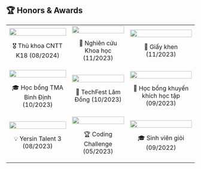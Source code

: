 ## 🏆 Honors & Awards

<table>
  <tr>
    <td>
      <img src="https://github.com/user-attachments/assets/b39841a2-184f-4e88-8e1d-baeefe11d156" width="100%"/>
      <p align="center">🎖️ Thủ khoa CNTT K18 (08/2024)</p>
    </td>
    <td>
      <img src="https://github.com/user-attachments/assets/c16d348b-fdcd-445f-a402-d3f1059bc1bf" width="100%"/>
      <p align="center">🔬 Nghiên cứu Khoa học (11/2023)</p>
    </td>
    <td>
      <img src="https://github.com/user-attachments/assets/4ff4b05e-22d7-4447-b12b-e94f9e3fad14" width="100%"/>
      <p align="center">📜 Giấy khen (11/2023)</p>
    </td>
  </tr>
  <tr>
    <td>
      <img src="https://github.com/user-attachments/assets/5f309f59-9262-43e2-b720-79af17531968" width="100%"/>
      <p align="center">🎓 Học bổng TMA Bình Định (10/2023)</p>
    </td>
    <td>
      <img src="https://github.com/user-attachments/assets/bf63c72a-e3ab-489a-9afa-fb5a33c03a94" width="100%" />
      <p align="center">🚀 TechFest Lâm Đồng (10/2023)</p>
    </td>
    <td>
      <img src="https://github.com/user-attachments/assets/fb003cfd-ce6c-46a5-8140-225cebd2138c" width="100%"/>
      <p align="center">🏅 Học bổng khuyến khích học tập (09/2023)</p>
    </td>
  </tr>
  <tr>
    <td>
      <img src="https://github.com/user-attachments/assets/f77697d9-5d2c-4353-8cff-b2ceded5f98b" width="100%"/>
      <p align="center">💡 Yersin Talent 3 (08/2023)</p>
    </td>
    <td>
      <img src="https://github.com/user-attachments/assets/0c757ad5-01d3-4994-9050-831e3e249467" width="100%"/>
      <p align="center">🏆 Coding Challenge (05/2023)</p>
    </td>
    <td>
      <img src="https://github.com/user-attachments/assets/ecf52d72-a4da-4db5-9fbd-dea9292c8217" width="100%"/>
      <p align="center">🎓 Sinh viên giỏi (09/2022)</p>
    </td>
  </tr>
</table>
